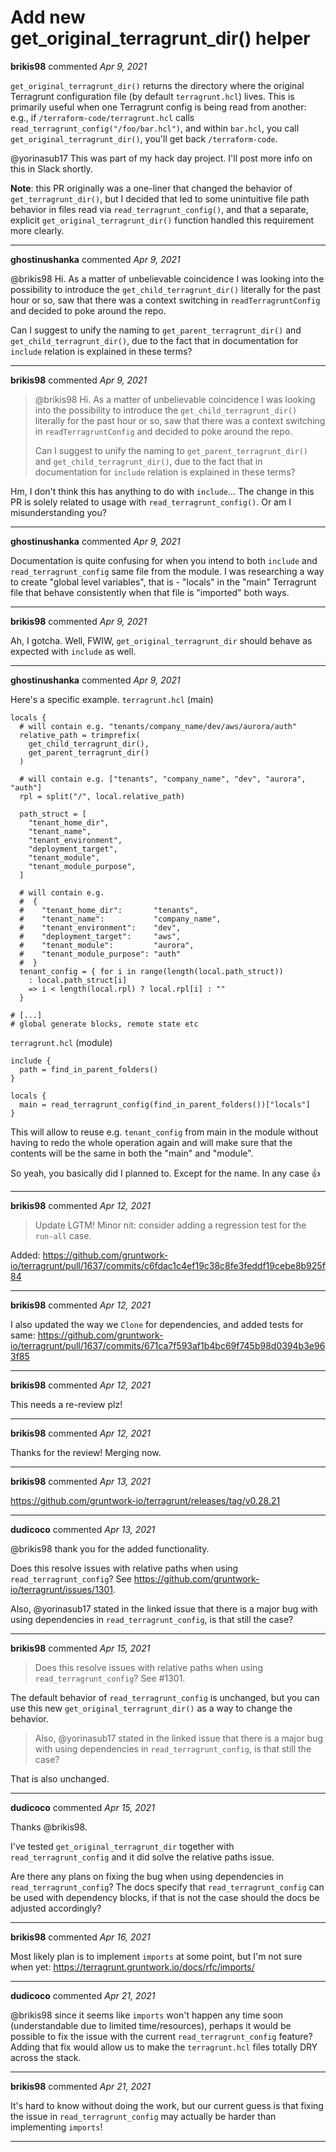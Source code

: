 # Add new get_original_terragrunt_dir() helper

**brikis98** commented *Apr 9, 2021*

`get_original_terragrunt_dir()` returns the directory where the original Terragrunt configuration file (by default 
`terragrunt.hcl`) lives. This is primarily useful when one Terragrunt config is being read from another: e.g., if 
`/terraform-code/terragrunt.hcl` calls `read_terragrunt_config("/foo/bar.hcl")`, and within `bar.hcl`, you call 
`get_original_terragrunt_dir()`, you'll get back `/terraform-code`.

@yorinasub17 This was part of my hack day project. I'll post more info on this in Slack shortly.

**Note**: this PR originally was a one-liner that changed the behavior of `get_terragrunt_dir()`, but I decided that led to some unintuitive file path behavior in files read via `read_terragrunt_config()`, and that a separate, explicit `get_original_terragrunt_dir()` function handled this requirement more clearly.
<br />
***


**ghostinushanka** commented *Apr 9, 2021*

@brikis98 Hi.
As a matter of unbelievable coincidence I was looking into the possibility to introduce the `get_child_terragrunt_dir()` literally for the past hour or so, saw that there was a context switching in `readTerragruntConfig` and decided to poke around the repo.

Can I suggest to unify the naming to `get_parent_terragrunt_dir()` and `get_child_terragrunt_dir()`, due to the fact that in documentation for `include` relation is explained in these terms?
***

**brikis98** commented *Apr 9, 2021*

> @brikis98 Hi.
> As a matter of unbelievable coincidence I was looking into the possibility to introduce the `get_child_terragrunt_dir()` literally for the past hour or so, saw that there was a context switching in `readTerragruntConfig` and decided to poke around the repo.
> 
> Can I suggest to unify the naming to `get_parent_terragrunt_dir()` and `get_child_terragrunt_dir()`, due to the fact that in documentation for `include` relation is explained in these terms?

Hm, I don't think this has anything to do with `include`... The change in this PR is solely related to usage with `read_terragrunt_config()`. Or am I misunderstanding you?
***

**ghostinushanka** commented *Apr 9, 2021*

Documentation is quite confusing for when you intend to both `include` and `read_terragrunt_config` same file from the module.
I was researching a way to create "global level variables", that is - "locals" in the "main" Terragrunt file that behave consistently when that file is "imported" both ways.

***

**brikis98** commented *Apr 9, 2021*

Ah, I gotcha. Well, FWIW, `get_original_terragrunt_dir` should behave as expected with `include` as well. 
***

**ghostinushanka** commented *Apr 9, 2021*

Here's a specific example.
`terragrunt.hcl` (main)
```
locals {
  # will contain e.g. "tenants/company_name/dev/aws/aurora/auth"
  relative_path = trimprefix(
    get_child_terragrunt_dir(),
    get_parent_terragrunt_dir()
  )

  # will contain e.g. ["tenants", "company_name", "dev", "aurora", "auth"]
  rpl = split("/", local.relative_path)

  path_struct = [
    "tenant_home_dir",
    "tenant_name",
    "tenant_environment",
    "deployment_target",
    "tenant_module",
    "tenant_module_purpose",
  ]

  # will contain e.g.
  #  {
  #    "tenant_home_dir":       "tenants",
  #    "tenant_name":           "company_name",
  #    "tenant_environment":    "dev",
  #    "deployment_target":     "aws",
  #    "tenant_module":         "aurora",
  #    "tenant_module_purpose": "auth"
  #  }
  tenant_config = { for i in range(length(local.path_struct))
    : local.path_struct[i]
    => i < length(local.rpl) ? local.rpl[i] : ""
  }

# [...]
# global generate blocks, remote state etc
```

`terragrunt.hcl` (module)
```
include {
  path = find_in_parent_folders()
}

locals {
  main = read_terragrunt_config(find_in_parent_folders())["locals"]
}
```
This will allow to reuse e.g. `tenant_config` from main in the module without having to redo the whole operation again and will make sure that the contents will be the same in both the "main" and "module".

So yeah, you basically did I planned to. Except for the name.
In any case 👍 
***

**brikis98** commented *Apr 12, 2021*

> Update LGTM! Minor nit: consider adding a regression test for the `run-all` case.

Added: https://github.com/gruntwork-io/terragrunt/pull/1637/commits/c6fdac1c4ef19c38c8fe3feddf19cebe8b925f84
***

**brikis98** commented *Apr 12, 2021*

I also updated the way we `Clone` for dependencies, and added tests for same: https://github.com/gruntwork-io/terragrunt/pull/1637/commits/671ca7f593af1b4bc69f745b98d0394b3e963f85
***

**brikis98** commented *Apr 12, 2021*

This needs a re-review plz!
***

**brikis98** commented *Apr 12, 2021*

Thanks for the review! Merging now.
***

**brikis98** commented *Apr 13, 2021*

https://github.com/gruntwork-io/terragrunt/releases/tag/v0.28.21
***

**dudicoco** commented *Apr 13, 2021*

@brikis98 thank you for the added functionality.

Does this resolve issues with relative paths when using `read_terragrunt_config`? See https://github.com/gruntwork-io/terragrunt/issues/1301.

Also, @yorinasub17 stated in the linked issue that there is a major bug with using dependencies in `read_terragrunt_config`, is that still the case?


***

**brikis98** commented *Apr 15, 2021*

> Does this resolve issues with relative paths when using `read_terragrunt_config`? See #1301.

The default behavior of `read_terragrunt_config` is unchanged, but you can use this new `get_original_terragrunt_dir()` as a way to change the behavior.

> Also, @yorinasub17 stated in the linked issue that there is a major bug with using dependencies in `read_terragrunt_config`, is that still the case?

That is also unchanged.
***

**dudicoco** commented *Apr 15, 2021*

Thanks @brikis98.

I've tested `get_original_terragrunt_dir` together with `read_terragrunt_config` and it did solve the relative paths issue.

Are there any plans on fixing the bug when using dependencies in `read_terragrunt_config`? 
The docs specify that `read_terragrunt_config`  can be used with dependency blocks, if that is not the case should the docs be adjusted accordingly?
***

**brikis98** commented *Apr 16, 2021*

Most likely plan is to implement `imports` at some point, but I'm not sure when yet: https://terragrunt.gruntwork.io/docs/rfc/imports/ 
***

**dudicoco** commented *Apr 21, 2021*

@brikis98 since it seems like `imports` won't happen any time soon (understandable due to limited time/resources), perhaps it would be possible to fix the issue with the current `read_terragrunt_config` feature?
Adding that fix would allow us to make the `terragrunt.hcl` files totally DRY across the stack.
***

**brikis98** commented *Apr 21, 2021*

It's hard to know without doing the work, but our current guess is that fixing the issue in `read_terragrunt_config` may actually be harder than implementing `imports`!
***

